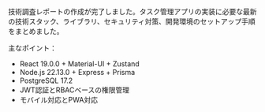 技術調査レポートの作成が完了しました。タスク管理アプリの実装に必要な最新の技術スタック、ライブラリ、セキュリティ対策、開発環境のセットアップ手順をまとめました。

主なポイント：
- React 19.0.0 + Material-UI + Zustand
- Node.js 22.13.0 + Express + Prisma  
- PostgreSQL 17.2
- JWT認証とRBACベースの権限管理
- モバイル対応とPWA対応
